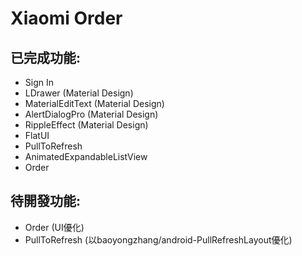 Xiaomi Order
===========

## 已完成功能:
- Sign In
- LDrawer (Material Design)
- MaterialEditText (Material Design)
- AlertDialogPro (Material Design)
- RippleEffect (Material Design)
- FlatUI
- PullToRefresh
- AnimatedExpandableListView
- Order 

## 待開發功能:
- Order (UI優化)
- PullToRefresh (以baoyongzhang/android-PullRefreshLayout優化)